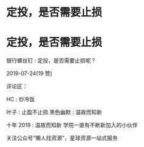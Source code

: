 # 定投，是否需要止损

# 定投，是否需要止损

银行螺丝钉 : 定投，是否需要止损呢？

2019-07-24(19 赞)

评论区：

HC : 炒冷饭

叶子 : 止盈不止损 黑色幽默 : 温故而知新

十年 2019 : 温故而知新 学院一直有不断新加入的小伙伴

关注公众号"懒人找资源"，星球资源一站式服务